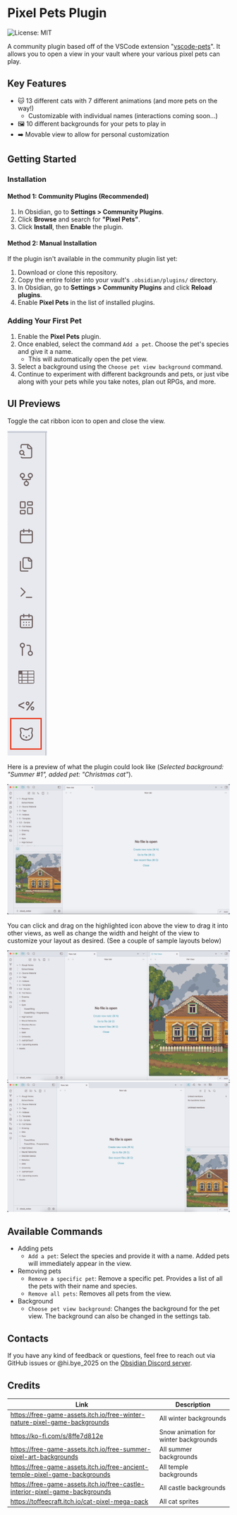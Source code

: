 # Pixel Pets Plugin
![License: MIT](https://img.shields.io/badge/License-MIT-yellow.svg)

A community plugin based off of the VSCode extension "[vscode-pets](https://marketplace.visualstudio.com/items?itemName=tonybaloney.vscode-pets)". It allows you to open a view in your vault where your various pixel pets can play.

## Key Features
- 🐱 13 different cats with 7 different animations (and more pets on the way!)
    - Customizable with individual names (interactions coming soon...)
- 🖼️ 10 different backgrounds for your pets to play in
- ➡️ Movable view to allow for personal customization

## Getting Started
### Installation
#### Method 1: Community Plugins (Recommended)
1. In Obsidian, go to **Settings > Community Plugins**.
2. Click **Browse** and search for **"Pixel Pets"**.
3. Click **Install**, then **Enable** the plugin.

#### Method 2: Manual Installation
If the plugin isn't available in the community plugin list yet:
1. Download or clone this repository.
2. Copy the entire folder into your vault's `.obsidian/plugins/` directory.
3. In Obsidian, go to **Settings > Community Plugins** and click **Reload plugins**.
4. Enable **Pixel Pets** in the list of installed plugins.

### Adding Your First Pet
1. Enable the **Pixel Pets** plugin.
2. Once enabled, select the command `Add a pet`. Choose the pet's species and give it a name.
    - This will automatically open the pet view.
3. Select a background using the `Choose pet view background` command.
4. Continue to experiment with different backgrounds and pets, or just vibe along with your pets while you take notes, plan out RPGs, and more.

## UI Previews
Toggle the cat ribbon icon to open and close the view.

![Indicator of which ribbon icon to press.](images/ribbon-preview.png)

Here is a preview of what the plugin could look like (*Selected background: "Summer #1", added pet: "Christmas cat"*).

![Default layout for the plugin.](images/full-preview-1.png)

You can click and drag on the highlighted icon above the view to drag it into other views, as well as change the width and height of the view to customize your layout as desired. (See a couple of sample layouts below)

![A second possible layout for the plugin.](images/full-preview-2.png)
![A third possible layout for the plugin.](images/full-preview-3.png)

## Available Commands
- Adding pets
    - `Add a pet`: Select the species and provide it with a name. Added pets will immediately appear in the view.
- Removing pets
    - `Remove a specific pet`: Remove a specific pet. Provides a list of all the pets with their name and species.
    - `Remove all pets`: Removes all pets from the view.
- Background
    - `Choose pet view background`: Changes the background for the pet view. The background can also be changed in the settings tab.

## Contacts
If you have any kind of feedback or questions, feel free to reach out via GitHub issues or @hi.bye_2025 on the [Obsidian Discord server](https://discord.gg/obsidianmd).

## Credits
| Link| Description|
|--------------|---------------------------------|
|https://free-game-assets.itch.io/free-winter-nature-pixel-game-backgrounds| All winter backgrounds |
|https://ko-fi.com/s/8ffe7d812e| Snow animation for winter backgrounds |
|https://free-game-assets.itch.io/free-summer-pixel-art-backgrounds| All summer backgrounds |
|https://free-game-assets.itch.io/free-ancient-temple-pixel-game-backgrounds| All temple backgrounds |
|https://free-game-assets.itch.io/free-castle-interior-pixel-game-backgrounds| All castle backgrounds |
|https://toffeecraft.itch.io/cat-pixel-mega-pack| All cat sprites |